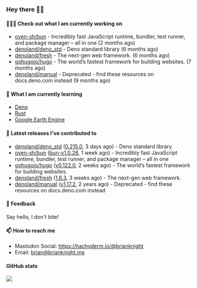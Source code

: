### Hey there 👋🏻

#### 👷🏻‍♂️ Check out what I am currently working on

- [oven-sh/bun](https://github.com/oven-sh/bun) - Incredibly fast JavaScript runtime, bundler, test runner, and package manager – all in one (2 months ago)
- [denoland/deno_std](https://github.com/denoland/deno_std) - Deno standard library (6 months ago)
- [denoland/fresh](https://github.com/denoland/fresh) - The next-gen web framework. (6 months ago)
- [gohugoio/hugo](https://github.com/gohugoio/hugo) - The world’s fastest framework for building websites. (7 months ago)
- [denoland/manual](https://github.com/denoland/manual) - Deprecated - find these resources on docs.deno.com instead (9 months ago)

#### 🌱 What I am currently learning
- [Deno](https://deno.land/)
- [Rust](https://www.rust-lang.org/)
- [Google Earth Engine](https://earthengine.google.com/)

#### 🔭 Latest releases I've contributed to

- [denoland/deno_std](https://github.com/denoland/deno_std) ([0.215.0](https://github.com/denoland/deno_std/releases/tag/0.215.0), 3 days ago) - Deno standard library
- [oven-sh/bun](https://github.com/oven-sh/bun) ([bun-v1.0.26](https://github.com/oven-sh/bun/releases/tag/bun-v1.0.26), 1 week ago) - Incredibly fast JavaScript runtime, bundler, test runner, and package manager – all in one
- [gohugoio/hugo](https://github.com/gohugoio/hugo) ([v0.122.0](https://github.com/gohugoio/hugo/releases/tag/v0.122.0), 2 weeks ago) - The world’s fastest framework for building websites.
- [denoland/fresh](https://github.com/denoland/fresh) ([1.6.3](https://github.com/denoland/fresh/releases/tag/1.6.3), 3 weeks ago) - The next-gen web framework.
- [denoland/manual](https://github.com/denoland/manual) ([v1.17.2](https://github.com/denoland/manual/releases/tag/v1.17.2), 2 years ago) - Deprecated - find these resources on docs.deno.com instead

#### 💬 Feedback

Say hello, I don't bite!

#### 📫 How to reach me

- Mastodon Social: <a rel="me" href="https://hachyderm.io/@brianknight">https://hachyderm.io/@brianknight</a>
- Email: brian@brianknight.me

#### GitHub stats

![](https://github-profile-summary-cards.vercel.app/api/cards/profile-details?username=brianknight10&theme=github)